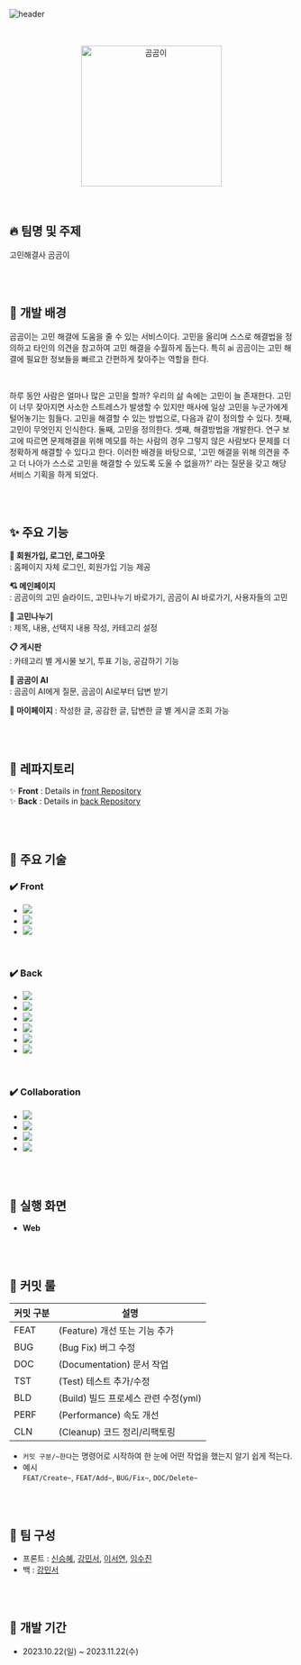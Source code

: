 ![header](https://capsule-render.vercel.app/api?type=waving&color=gradient&height=300&section=header&text=고민해결사%20곰곰이%20&fontSize=50&fontAlignY=40&desc=2023-2%20웹프레임워크%202팀%20&descAlign=80)

<br>
<br>

<div align="center">

 <img width="250" alt="곰곰이" src="https://github.com/MinseoKangQ/gomgom-back/assets/98332877/24cbc501-cc4a-4d1f-a4fd-f0b8b38127ca">

</div>

<br>
<br>

## :fire: 팀명 및 주제

고민해결사 곰곰이

<br><br>

## :raised_hands: 개발 배경

 곰곰이는 고민 해결에 도움을 줄 수 있는 서비스이다. 고민을 올리며 스스로 해결법을 정의하고 타인의 의견을 참고하여 고민 해결을 수월하게 돕는다. 특히 ai 곰곰이는 고민 해결에 필요한 정보들을 빠르고 간편하게 찾아주는 역할을 한다.

 <br>

  하루 동안 사람은 얼마나 많은 고민을 할까? 우리의 삶 속에는 고민이 늘 존재한다. 고민이 너무 잦아지면 사소한 스트레스가 발생할 수 있지만 매사에 일상 고민을 누군가에게 털어놓기는 힘들다. 고민을 해결할 수 있는 방법으로, 다음과 같이 정의할 수 있다. 첫째, 고민이 무엇인지 인식한다. 둘째, 고민을 정의한다. 셋째, 해결방법을 개발한다. 연구 보고에 따르면 문제해결을 위해 메모를 하는 사람의 경우 그렇지 않은 사람보다 문제를 더 정확하게 해결할 수 있다고 한다. 이러한 배경을 바탕으로, '고민 해결을 위해 의견을 주고 더 나아가 스스로 고민을 해결할 수 있도록 도울 수 없을까?' 라는 질문을 갖고 해당 서비스 기획을 하게 되었다.

<br><br>

## ✨ 주요 기능

**👤 회원가입, 로그인, 로그아웃**  
: 홈페이지 자체 로그인, 회원가입 기능 제공

**💘 메인페이지**  
: 곰곰이의 고민 슬라이드, 고민나누기 바로가기, 곰곰이 AI 바로가기, 사용자들의 고민

**👤 고민나누기**  
: 제목, 내용, 선택지 내용 작성, 카테고리 설정

**📋 게시판**  
: 카테고리 별 게시물 보기, 투표 기능, 공감하기 기능

**🐻 곰곰이 AI**  
: 곰곰이 AI에게 질문, 곰곰이 AI로부터 답변 받기

**📔 마이페이지**
: 작성한 글, 공감한 글, 답변한 글 별 게시글 조회 가능

<br><br>

## 🤖 레파지토리
✨ **Front** : Details in [front Repository](https://github.com/TeamBeeear/WebFrameWork)<br>
✨ **Back** : Details in [back Repository](https://github.com/TeamBeeear/springboot-server)

<br><br>

## 🦾 주요 기술
### ✔️ Front
* <img src="https://img.shields.io/badge/React-61DAFB?style=for-the-badge&logo=React&logoColor=white"/>
* <img src="https://img.shields.io/badge/netlify-00C7B7?style=for-the-badge&logo=netlify&logoColor=white"/>
* <img src="https://img.shields.io/badge/Visual Studio Code-007ACC?style=for-the-badge&logo=Visual Studio Code&logoColor=white"/>

<br>
  
### ✔️ Back
* <img src="https://img.shields.io/badge/Java-007396?style=for-the-badge&logo=Java&logoColor=white"/>
* <img src="https://img.shields.io/badge/SpringBoot-6DB33F?style=for-the-badge&logo=SpringBoot&logoColor=white"/>
* <img src="https://img.shields.io/badge/JPA-6DB33F?style=for-the-badge&logo=JPA&logoColor=white"/>
* <img src="https://img.shields.io/badge/Ubuntu-E95420?style=for-the-badge&logo=Ubuntu&logoColor=white"/>
* <img src="https://img.shields.io/badge/MySQL-4479A1?style=for-the-badge&logo=MySQL&logoColor=white"/>
* <img src="https://img.shields.io/badge/AWS-232F3E?style=for-the-badge&logo=amazonaws&logoColor=white"/>

<br>

### ✔️ Collaboration
* <img src="https://img.shields.io/badge/Github-black?style=for-the-badge&logo=Github&logoColor=white"/>
* <img src="https://img.shields.io/badge/Discord-5865F2?style=for-the-badge&logo=Discord&logoColor=white"/>
* <img src="https://img.shields.io/badge/Figma-F24E1E?style=for-the-badge&logo=Figma&logoColor=white"/>
* <img src="https://img.shields.io/badge/Notion-black?style=for-the-badge&logo=Notion&logoColor=white"/>

<br><br>

## 👀 실행 화면
* **Web**


<br><br>

## 🤝 커밋 룰

| 커밋 구분 | 설명 |
| --- | --- |
| FEAT | (Feature) 개선 또는 기능 추가 |
| BUG | (Bug Fix) 버그 수정 |
| DOC | (Documentation) 문서 작업 |
| TST | (Test) 테스트 추가/수정 |
| BLD | (Build) 빌드 프로세스 관련 수정(yml) |
| PERF | (Performance) 속도 개선 |
| CLN | (Cleanup) 코드 정리/리팩토링 |

- `커밋 구분/~한다`는 명령어로 시작하여 한 눈에 어떤 작업을 했는지 알기 쉽게 적는다.
- 예시  
  `FEAT/Create~`, `FEAT/Add~`, `BUG/Fix~`, `DOC/Delete~`

<br><br>

## 👥 팀 구성

- 프론트 : <a href="https://github.com/drimh">신승혜</a>, <a href="https://github.com/MinseoKangQ">강민서</a>, <a href="https://github.com/sycuuui">이서연</a>, <a href="https://github.com/suzinlim">임수진</a>
- 백 : <a href="https://github.com/MinseoKangQ">강민서</a>

<br><br>

## 📅 개발 기간

- 2023.10.22(일) ~ 2023.11.22(수)
